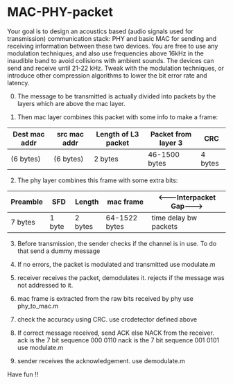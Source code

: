 # MAC-PHY-packet
Your goal is to design an acoustics based (audio signals used for transmission) communication stack: PHY and basic MAC for sending and receiving information between these two devices. You are free to use any modulation techniques, and also use frequencies above 16kHz in the inaudible band to avoid collisions with ambient sounds. The devices can send and receive until 21-22 kHz. Tweak with the modulation techniques, or introduce other compression algorithms to lower the bit error rate and latency.

0) The message to be transmitted is actually divided into packets by the layers which are above the mac layer.

1) Then mac layer combines this packet with some info to make a frame:

| Dest mac addr | src mac addr | Length of  L3 packet | Packet from layer 3 | CRC     |
| ------------- | ------------ | -------------------- | ------------------- | ------- |
| (6 bytes)     | (6 bytes)    | 2 bytes              | 46-1500 bytes       | 4 bytes |

2) The phy layer combines this frame with some extra bits:

| Preamble | SFD    | Length  | mac frame     | <---Interpacket Gap---> |
| -------- | ------ | ------- | ------------- | ----------------------- |
| 7 bytes  | 1 byte | 2 bytes | 64-1522 bytes | time delay bw packets   |

3) Before transmission, the sender checks if the channel is in use. To do that send a dummy message

4) If no errors, the packet is modulated and transmitted use modulate.m

5) receiver receives the packet, demodulates it. rejects if the message was not addressed to it.

 7) mac frame is extracted from the raw bits received by phy use phy_to_mac.m

8) check the accuracy using CRC. use crcdetector defined above

9) If correct message received, send ACK else NACK from the receiver.  ack is the 7 bit sequence 000 0110  nack is the 7 bit sequence 001 0101  use modulate.m

10) sender receives the acknowledgement. use demodulate.m

Have fun !!

